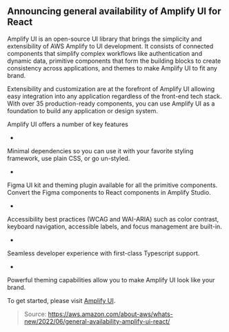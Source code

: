 ## Announcing general availability of Amplify UI for React

Amplify UI is an open-source UI library that brings the simplicity and extensibility of AWS Amplify to UI development. It consists of connected components that simplify complex workflows like authentication and dynamic data, primitive components that form the building blocks to create consistency across applications, and themes to make Amplify UI to fit any brand.

Extensibility and customization are at the forefront of Amplify UI allowing easy integration into any application regardless of the front-end tech stack. With over 35 production-ready components, you can use Amplify UI as a foundation to build any application or design system.

Amplify UI offers a number of key features

- 
Minimal dependencies so you can use it with your favorite styling framework, use plain CSS, or go un-styled.

- 
Figma UI kit and theming plugin available for all the primitive components. Convert the Figma components to React components in Amplify Studio.

- 
Accessibility best practices (WCAG and WAI-ARIA) such as color contrast, keyboard navigation, accessible labels, and focus management are built-in.

- 
Seamless developer experience with first-class Typescript support.

- 
Powerful theming capabilities allow you to make Amplify UI look like your brand.

To get started, please visit [Amplify UI](https://ui.docs.amplify.aws/).

> Source: https://aws.amazon.com/about-aws/whats-new/2022/06/general-availability-amplify-ui-react/